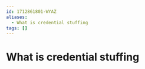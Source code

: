 ```yaml
---
id: 1712861801-WYAZ
aliases:
  - What is credential stuffing
tags: []
---
```


# What is credential stuffing

